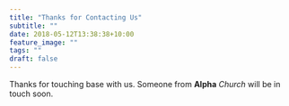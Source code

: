 ```yaml
---
title: "Thanks for Contacting Us"
subtitle: ""
date: 2018-05-12T13:38:38+10:00
feature_image: ""
tags: ""
draft: false
---
```

Thanks for touching base with us. Someone from **Alpha** *Church* will be in touch soon.

